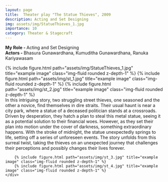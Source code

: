 ```yaml
---
layout: page
title:  Theater play "The Statue Thieves", 2009 
description: Acting and Set Designing 
img: assets/img/StatueThieves_1.jpg
importance: 10
category: Theater & Stagecraft
---
```

<b>My Role - </b> Acting and Set Designing <br>
<b>Actors - </b> Bhasura Gunawardhana, Kumuditha Gunawardhana, Ranuka Kariyawasam<br>

<div class="row">
    <div class="col-sm mt-3 mt-md-0">
        {% include figure.html path="assets/img/StatueThieves_1.jpg" title="example image" class="img-fluid rounded z-depth-1" %}
        {% include figure.html path="assets/img/st_1.jpg" title="example image" class="img-fluid rounded z-depth-1" %}
        {% include figure.html path="assets/img/st_2.jpg" title="example image" class="img-fluid rounded z-depth-1" %}
    </div>
    <div class="col-sm mt-3 mt-md-0">
        In this intriguing story, two struggling street thieves, one seasoned and the other a novice, find themselves in dire straits. Their usual haunt is near a city park, where a statue of a deceased politician stands at a crossroads. Driven by desperation, they hatch a plan to steal this metal statue, seeing it as a potential solution to their financial woes. However, as they set their plan into motion under the cover of darkness, something extraordinary happens. With the stroke of midnight, the statue unexpectedly springs to life, setting off a series of unforeseen events. The story unfolds from this surreal twist, taking the thieves on an unexpected journey that challenges their perceptions and possibly changes their lives forever.

        {% include figure.html path="assets/img/st_3.jpg" title="example image" class="img-fluid rounded z-depth-1" %}
        {% include figure.html path="assets/img/st_4.jpg" title="example image" class="img-fluid rounded z-depth-1" %}
    </div>
</div>

